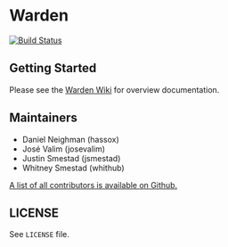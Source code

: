 # Warden

[![Build Status](https://github.com/wardencommunity/warden/workflows/Tests/badge.svg?branch=master)](https://github.com/wardencommunity/warden/actions)

## Getting Started

Please see the [Warden Wiki](https://github.com/wardencommunity/warden/wiki) for overview documentation.

## Maintainers

* Daniel Neighman (hassox)
* José Valim (josevalim)
* Justin Smestad (jsmestad)
* Whitney Smestad (whithub)

[A list of all contributors is available on Github.](https://github.com/hassox/warden/contributors)

## LICENSE

See `LICENSE` file.
